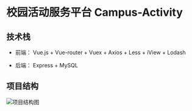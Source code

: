 # 校园活动服务平台 Campus-Activity 


## 技术栈
- 前端：
Vue.js + Vue-router + Vuex + Axios + Less + iView + Lodash



- 后端：
   Express + MySQL

## 项目结构
![项目结构图](https://i.loli.net/2019/05/19/5ce158dae544685926.jpg "项目结构图")
